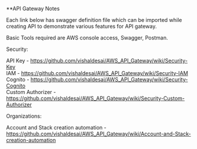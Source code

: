 **API Gateway Notes

Each link below has swagger definition file which can be imported while creating API to demonstrate various features for API gateway.

Basic Tools required are AWS console access, Swagger, Postman.

Security:

API Key - https://github.com/vishaldesai/AWS_API_Gateway/wiki/Security-Key <br />
IAM - https://github.com/vishaldesai/AWS_API_Gateway/wiki/Security-IAM <br />
Cognito - https://github.com/vishaldesai/AWS_API_Gateway/wiki/Security-Cognito <br />
Custom Authorizer - https://github.com/vishaldesai/AWS_API_Gateway/wiki/Security-Custom-Authorizer <br />

Organizations:

Account and Stack creation automation - https://github.com/vishaldesai/AWS_API_Gateway/wiki/Account-and-Stack-creation-automation <br />




